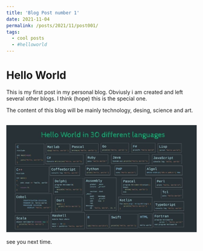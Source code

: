 ```yaml
---
title: 'Blog Post number 1'
date: 2021-11-04
permalink: /posts/2021/11/post001/
tags:
  - cool posts
  - #helloworld
---
```



Hello World
======

This is my first post in my personal blog. Obviusly i am created and left several other blogs. 
I think (hope) this is the special one.

The content of this blog will be mainly technology, desing, science and art.

<br/><img src='/images/hello_world.jpg'>

see you next time.
